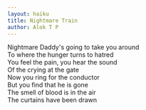 ```yaml
---
layout: haiku
title: Nightmare Train
author: Alok T P
---
```


Nightmare Daddy's going to take you around <br>
To where the hunger turns to hatred <br>
You feel the pain, you hear the sound <br>
Of the crying at the gate <br>
Now you ring for the conductor <br>
But you find that he is gone <br>
The smell of blood is in the air <br>
The curtains have been drawn <br>